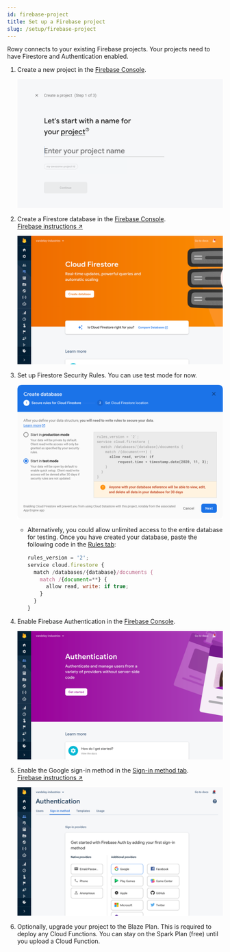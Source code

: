 ```yaml
---
id: firebase-project
title: Set up a Firebase project
slug: /setup/firebase-project
---
```


Rowy connects to your existing Firebase projects. Your projects need to have
Firestore and Authentication enabled.

1. Create a new project in the
   [Firebase Console](https://console.firebase.google.com/).

   ![Screenshot of Firebase project creation UI](./assets/create-firebase-project.png)

2. Create a Firestore database in the
   [Firebase Console](https://console.firebase.google.com/project/_/firestore).  
   [Firebase instructions&nbsp;&UpperRightArrow;](https://firebase.google.com/docs/firestore/quickstart#create)

   ![Screenshot of Firestore UI](./assets/enable-firestore.png)

3. Set up Firestore Security Rules. You can use test mode for now.

   ![Screenshot of Firestore database creation UI](./assets/create-database.png)

   - Alternatively, you could allow unlimited access to the entire database for
     testing. Once you have created your database, paste the following code in
     the
     [Rules tab](https://console.firebase.google.com/project/_/firestore/rules):

     ```js
     rules_version = '2';
     service cloud.firestore {
       match /databases/{database}/documents {
         match /{document=**} {
           allow read, write: if true;
         }
       }
     }
     ```

4. Enable Firebase Authentication in the
   [Firebase Console](https://console.firebase.google.com/project/_/authentication).

   ![Screenshot of Firebase Auth UI](./assets/enable-auth.png)

5. Enable the Google sign-in method in the
   [Sign-in method tab](https://console.firebase.google.com/project/_/authentication/providers).  
   [Firebase instructions&nbsp;&UpperRightArrow;](https://firebase.google.com/docs/auth/web/google-signin)

   ![Screenshot of Firebase Auth UI](./assets/enable-google-sign-in.png)

6. Optionally, upgrade your project to the Blaze Plan. This is required to
   deploy any Cloud Functions. You can stay on the Spark Plan (free) until you
   upload a Cloud Function.
